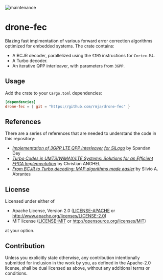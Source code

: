 ![maintenance](https://img.shields.io/badge/maintenance-actively--developed-brightgreen.svg)

# drone-fec

Blazing fast implmentation of various forward error correction algorithms optimized for embedded systems.
The crate contains:

* A BCJR decoder, parallelized using the `SIMD` instructions for `Cortex-M4`.
* A Turbo decoder.
* An iterative QPP interleaver, with parameters from `3GPP`.

## Usage

Add the crate to your `Cargo.toml` dependencies:

```toml
[dependencies]
drone-fec = { git = "https://github.com/rmja/drone-fec" }
```

## References
There are a series of references that are needed to understand the code in this repository:

* [_Implementation of 3GPP LTE QPP Interleaver for SiLago_](ref/qpp.pdf) by Spandan Dey
* [_Turbo Codes in UMTS/WiMAX/LTE Systems: Solutions for an Efficient FPGA Implementation_](ref/bcjr.pdf) by Christian ANGHEL
* [_From BCJR to Turbo decoding: MAP algorithms made easier_](ref/turbo.pdf) by Silvio A. Abrantes

## License

Licensed under either of

 * Apache License, Version 2.0
   ([LICENSE-APACHE](LICENSE-APACHE) or http://www.apache.org/licenses/LICENSE-2.0)
 * MIT license
   ([LICENSE-MIT](LICENSE-MIT) or http://opensource.org/licenses/MIT)

at your option.

## Contribution

Unless you explicitly state otherwise, any contribution intentionally submitted
for inclusion in the work by you, as defined in the Apache-2.0 license, shall be
dual licensed as above, without any additional terms or conditions.